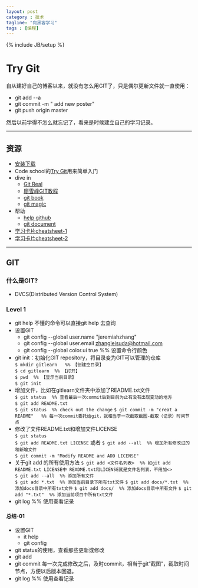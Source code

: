 ```yaml
---
layout: post
category : 技术
tagline: "向黑客学习"
tags : [编程]
---
```

{% include JB/setup %}

# Try Git #

自从建好自己的博客以来，就没有怎么用GIT了，只是偶尔更新文件就一直使用：  

- git add --a  
- git commit -m " add new poster"  
- git push origin master  

然后以前学得不怎么就忘记了，看来是时候建立自己的学习记录。

----------

## 资源 ##

- [安装下载](http://git-scm.com/downloads)
- Code school的[Try Git](https://try.github.io/levels/1/challenges/1)用来简单入门
- dive in
	- [Git Real](http://gitreal.codeschool.com/levels/1)
	- [廖雪峰GIT教程](http://www.liaoxuefeng.com/wiki/0013739516305929606dd18361248578c67b8067c8c017b000)
	- [git book](http://git-scm.com/book/en/v2)
	- [git magic](http://www-cs-students.stanford.edu/~blynn/gitmagic/intl/zh_cn/index.html)
- 帮助
	- [help github](https://help.github.com/)
	- [git document](http://git-scm.com/docs)
- [学习卡片cheatsheet-1](https://training.github.com/kit/downloads/github-git-cheat-sheet.pdf)
- [学习卡片cheatsheet-2](http://ndpsoftware.com/git-cheatsheet.html)

----------

## GIT ##

### 什么是GIT? ###

- DVCS(Distributed Version Control System)

### Level 1 ###

- git help 不懂的命令可以直接git help 去查询
- 设置GIT
	- git config --global user.name "jeremiahzhang"
	- git config --global user.email zhangleisuda@hotmail.com
	- git config --global color.ui true  %% 设置命令行颜色
- git init：初始化GIT repository，将目录变为GIT可以管理的仓库  
    `$ mkdir gitlearn 	%% 【创建空目录】 `   
	`$ cd gitlearn	%% 【打开】`  
	`$ pwd	%% 【显示当前目录】`	  
	`$ git init ` 			
- 增加文件，比如在gitlearn文件夹中添加了README.txt文件  
    `$ git status  %% 查看最后一次commit后到目前为止有没有出现变动的地方`  
    `$ git add README.txt  `   
    `$ git status  %% check out the change`
    `$ git commit -m "creat a README"   %% 每一次commit委托给git，就相当于一次截取截图-截取（记录）时间节点`  
- 修改了文件README.txt和增加文件LICENSE  
    `$ git status`  
    `$ git add README.txt LICENSE`
    或者
    `$ git add --all  %% 增加所有修改过的和新增文件`  
    `$ git commit -m "Modify README and ADD LICENSE"`  
- 关于git add 的所有使用方法
    `$ git add <文件名列表>  %% 如git add README.txt LICENSE中 README.txt和LICENSE就是文件名列表，不用加<> `  
    `$ git add --all  %% 添加所有文件`   
    `$ git add *.txt  %% 添加当前目录下所有txt文件`
    `$ git add docs/*.txt  %% 添加docs目录中所有txt文件`
    `$ git add docs/  %% 添加docs目录中所有文件`
    `$ git add "*.txt"  %% 添加当前项目中所有txt文件`
- git log %% 使用查看记录

#### 总结-01 ####

- 设置GIT 
	- it help
	- git config
- git status的使用，查看那些更新或修改
- git add
- git commit 每一次完成修改之后，及时commit，相当于git“截图”，截取时间节点，方便以后版本回退。
- git log %% 使用查看记录
